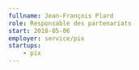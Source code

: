 ```yaml
---
fullname: Jean-François Plard
role: Responsable des partenariats
start: 2018-05-06
employer: service/pix
startups:
    - pix
---
```

